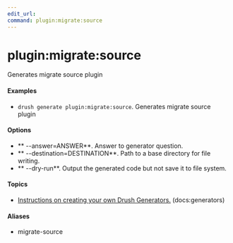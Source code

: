 ```yaml
---
edit_url: 
command: plugin:migrate:source
---
```

# plugin:migrate:source

Generates migrate source plugin

#### Examples

- <code>drush generate plugin:migrate:source</code>. Generates migrate source plugin

#### Options

- ** --answer=ANSWER**. Answer to generator question.
- ** --destination=DESTINATION**. Path to a base directory for file writing.
- ** --dry-run**. Output the generated code but not save it to file system.

#### Topics

- [Instructions on creating your own Drush Generators.](../../vendor/drush/drush/docs/generators.md) (docs:generators)

#### Aliases

- migrate-source

